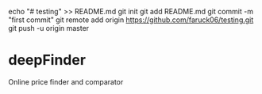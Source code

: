 echo "# testing" >> README.md
git init
git add README.md
git commit -m "first commit"
git remote add origin https://github.com/faruck06/testing.git
git push -u origin master
# deepFinder
Online price finder and comparator
